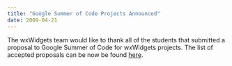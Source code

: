 ```yaml
---
title: "Google Summer of Code Projects Announced"
date: 2009-04-21
---
```


The wxWidgets team would like to thank all of the students that submitted a
proposal to Google Summer of Code for wxWidgets projects. The list of accepted
proposals can be now be found [here][1].

[1]: http://www.google-melange.com/gsoc/org2/google/gsoc2009/wx